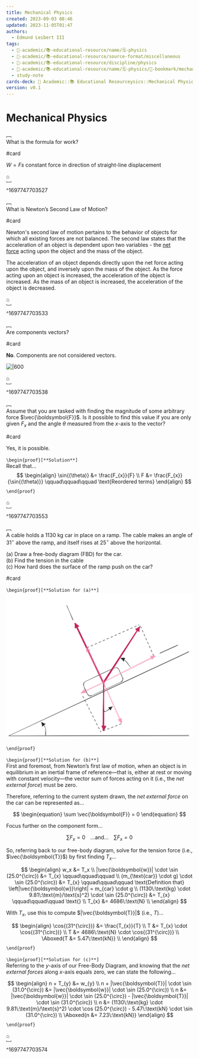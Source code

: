 ```yaml
---
title: Mechanical Physics
created: 2023-09-03 08:46
updated: 2023-11-05T01:47
authors:
  - Edmund Leibert III
tags:
  - 🔴-academic/📚-educational-resource/name/🗒️-physics
  - 🔴-academic/📚-educational-resource/source-format/miscellaneous
  - 🔴-academic/📚-educational-resource/discipline/physics
  - 🔴-academic/📚-educational-resource/name/🗒️-physics/🔖-bookmark/mechanical-physics
  - study-note
cards-deck: 🔴 Academic::📚 Educational Resourceysics::Mechanical Physics
version: v0.1
---
```


# Mechanical Physics

﹇<br>
What is the formula for work? 

#card 

$W = Fs$ constant force in direction of straight-line displacement

⌂
<br>﹈<br>^1697747703527



﹇<br>
What is Newton’s Second Law of Motion?

#card 

Newton's second law of motion pertains to the behavior of objects for which all existing forces are not balanced. The second law states that the acceleration of an object is dependent upon two variables - the [net force](http://www.physicsclassroom.com/Class/newtlaws/u2l2d.cfm) acting upon the object and the mass of the object. 

The acceleration of an object depends directly upon the net force acting upon the object, and inversely upon the mass of the object. As the force acting upon an object is increased, the acceleration of the object is increased. As the mass of an object is increased, the acceleration of the object is decreased.

⌂
<br>﹈<br>^1697747703533



﹇<br>
Are components vectors?

#card 

**No**. Components are not considered vectors.

![|600](the-vault/assets/images/physics-img.png)

⌂
<br>﹈<br>^1697747703538



﹇<br>
Assume that you are tasked with finding the magnitude of some arbitrary force $\vec{\boldsymbol{F}}$. Is it possible to find this value if you are only given $F_x$ and the angle $\theta$ measured from the $x$-axis to the vector?

#card 

Yes, it is possible.

`\begin{proof}[**Solution**]`
<br>
Recall that…
$$
\begin{align}
\sin{(\theta)} &= \frac{F_{x}}{F} \\
F &= \frac{F_{x}}{\sin{(\theta)}} \qquad\qquad\qquad \text{Reordered terms}
\end{align}
$$
`\end{proof}`

⌂
<br>﹈<br>^1697747703553


﹇<br>
A cable holds a $1130\:\text{kg}$ car in place on a ramp. The cable makes an angle of $31^{\circ}$ above the ramp, and itself rises at $25^{\circ}$ above the horizontal.

(a) Draw a free-body diagram (FBD) for the car.<br>
(b) Find the tension in the cable<br>
(c) How hard does the surface of the ramp push on the car?

#card 


`\begin{proof}[**Solution for (a)**]`
<br>
![problem-2.excalidraw|350](the-vault/assets/excalidraw/problem-2.excalidraw.svg)

`\end{proof}`

`\begin{proof}[**Solution for (b)**]`
<br>
First and foremost, from Newton’s first law of motion, when an object is in equilibrium in an inertial frame of reference—that is, either at rest or moving with constant velocity—the vector sum of forces acting on it (i.e., the _net external force_) must be zero.

Therefore, referring to the current system drawn, the _net external force_ on the car can be represented as…

$$
\begin{equation}
\sum \vec{\boldsymbol{F}} = 0
\end{equation}
$$

Focus further on the component form…

$$
\begin{equation}
\sum F_{x} = 0 \;\;\;\; \text{...and...} \;\;\;\; \sum F_{x} = 0 
\end{equation}
$$

So, referring back to our free-body diagram, solve for the tension force (i.e., $\vec{\boldsymbol{T}}$) by first finding $T_x$…

$$
\begin{align}
w_x &= T_x \\
|\vec{\boldsymbol{w}}| \cdot \sin (25.0^{\circ}) &= T_{x} \qquad\qquad\qquad \\
(m_{\text{car}} \cdot g) \cdot \sin (25.0^{\circ}) &= T_{x} \qquad\qquad\qquad \text{Definition that} \left|\vec{\boldsymbol{w}}\right| = m_{car} \cdot g \\
(1130\:\text{kg} \cdot 9.81\:\text{m}/\text{s}^2) \cdot \sin (25.0^{\circ}) &= T_{x} \qquad\qquad\qquad \text{} \\
T_{x} &= 4686\:\text{N} \\
\end{align}
$$

With $T_x$, use this to compute $|\vec{\boldsymbol{T}}|$ (i.e., $T$)…

$$
\begin{align}
\cos{(31^{\circ})} &= \frac{T_{x}}{T} \\
T &= T_{x} \cdot \cos{(31^{\circ})} \\
T &= 4686\:\text{N} \cdot \cos{(31^{\circ})} \\
\Aboxed{T &= 5.47\:\text{kN}} \\
\end{align}
$$
`\end{proof}`

`\begin{proof}[**Solution for (c)**]`
<br>
Referring to the $y$-axis of our Free-Body Diagram, and knowing that the _net external forces_ along $x$-axis equals zero, we can state the following…

$$
\begin{align}
n + T_{y} &= w_{y} \\
n + |\vec{\boldsymbol{T}}| \cdot \sin (31.0^{\circ}) &= |\vec{\boldsymbol{w}}| \cdot \sin (25.0^{\circ}) \\
n &= |\vec{\boldsymbol{w}}| \cdot \sin (25.0^{\circ}) - |\vec{\boldsymbol{T}}| \cdot \sin (31.0^{\circ}) \\
n &= (1130\:\text{kg} \cdot 9.81\:\text{m}/\text{s}^2) \cdot \cos (25.0^{\circ}) - 5.47\:\text{kN} \cdot \sin (31.0^{\circ}) \\
\Aboxed{n &= 7.23\:\text{kN}}
\end{align}
$$
`\end{proof}`

⌂
<br>﹈<br>^1697747703574




